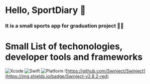 # Hello, SportDiary 🤚
### It is a small sports app for graduation project 👨‍🎓

# Small List of techonologies, developer tools and frameworks

![Xcode](https://img.shields.io/badge/Xcode-007ACC?style=for-the-badge&logo=Xcode&logoColor=white)
![Swift](https://img.shields.io/badge/swift-F54A2A?style=for-the-badge&logo=swift&logoColor=white)
![Platform](https://img.shields.io/cocoapods/p/ios?color=red&style=for-the-badge)
![https://github.com/Swinject/Swinject](https://img.shields.io/badge/Swinject-v2.8.2-red)
